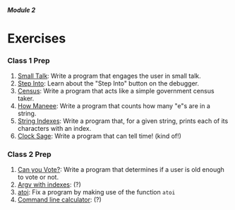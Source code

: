 ##### Module 2

# Exercises

### Class 1 Prep
1. [Small Talk](./small-talk): Write a program that engages the user in small talk.
2. [Step Into](./step-into): Learn about the "Step Into" button on the debugger.
3. [Census](./census): Write a program that acts like a simple government census taker.
4. [How Maneee](./how-maneee): Write a program that counts how many "e"s are in a string.
5. [String Indexes](./indexes): Write a program that, for a given string, prints each of its characters with an index.
6. [Clock Sage](./clock-sage): Write a program that can tell time! (kind of!)

### Class 2 Prep
1. [Can you Vote?](./can-you-vote): Write a program that determines if a user is old enough to vote or not.
2. [Argv with indexes](argv-with-indexes): (?)
3. [atoi](atoi): Fix a program by making use of the function `atoi`
4. [Command line calculator](TODO): (?)

